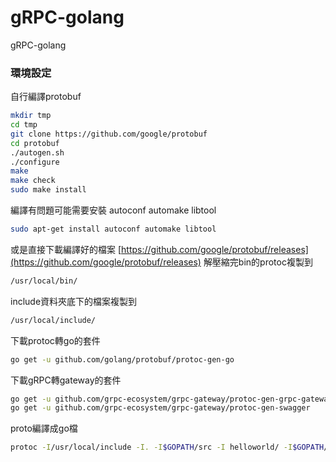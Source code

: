 # gRPC-golang
gRPC-golang


### 環境設定

自行編譯protobuf

```sh
mkdir tmp
cd tmp
git clone https://github.com/google/protobuf
cd protobuf
./autogen.sh
./configure
make
make check
sudo make install
```

編譯有問題可能需要安裝 autoconf automake libtool

```sh
sudo apt-get install autoconf automake libtool
```

或是直接下載編譯好的檔案
[https://github.com/google/protobuf/releases](https://github.com/google/protobuf/releases)
解壓縮完bin的protoc複製到

```sh
/usr/local/bin/
```

include資料夾底下的檔案複製到

```sh
/usr/local/include/
```

下載protoc轉go的套件

```sh
go get -u github.com/golang/protobuf/protoc-gen-go
```


下載gRPC轉gateway的套件

```sh
go get -u github.com/grpc-ecosystem/grpc-gateway/protoc-gen-grpc-gateway
go get -u github.com/grpc-ecosystem/grpc-gateway/protoc-gen-swagger
```

proto編譯成go檔

```sh
protoc -I/usr/local/include -I. -I$GOPATH/src -I helloworld/ -I$GOPATH/src/github.com/grpc-ecosystem/grpc-gateway/third_party/googleapis helloworld/helloworld.proto --go_out=plugins=grpc:helloworld
```
